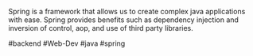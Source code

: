 Spring is a framework that allows us to create complex java applications with ease.
Spring provides benefits such as dependency injection and inversion of control, aop, and use of third party libraries.

#backend #Web-Dev #java #spring
